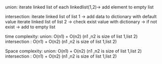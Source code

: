 union:
iterate linked list of each linkedlist(1,2)-> add element to empty list

intersection:
iterate linked list of list 1 -> add data to dictionary with default value
iterate linked list of list 2 -> check exist value with dictionary -> if not exist -> add to empty list

time complexity:
union: O(n1) + O(n2) (n1 ,n2 is size of list 1,list 2)
intersection : O(n1) + O(n2) (n1 ,n2 is size of list 1,list 2)

Space complexity:
union: O(n1) + O(n2) (n1 ,n2 is size of list 1,list 2)
intersection : O(n1) + O(n2) (n1 ,n2 is size of list 1,list 2)
